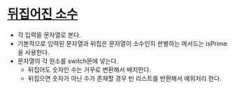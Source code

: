 # [뒤집어진 소수](https://www.acmicpc.net/problem/10859)

- 각 입력을 문자열로 본다.
- 기본적으로 입력된 문자열과 뒤집은 문자열이 소수인지 판별하는 메서드는 isPrime을 사용한다.
- 문자열의 각 원소를 switch문에 넣는다.
  - 뒤집어도 숫자인 수는 거꾸로 변환해서 배치한다.
  - 뒤집으면 숫자가 아닌 수가 존재할 경우 빈 리스트를 반환해서 예외처리 한다.
